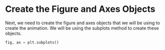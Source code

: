 # Create the Figure and Axes Objects

Next, we need to create the figure and axes objects that we will be using to create the animation. We will be using the subplots method to create these objects.

```python
fig, ax = plt.subplots()
```
